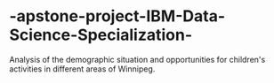 # -apstone-project-IBM-Data-Science-Specialization-
Analysis of the demographic situation and opportunities for children's activities in different areas of Winnipeg.
